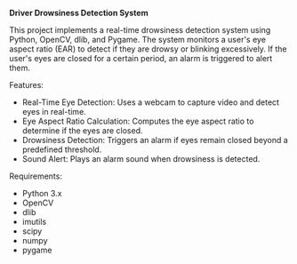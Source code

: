 **Driver Drowsiness Detection System**

This project implements a real-time drowsiness detection system using Python, OpenCV, dlib, and Pygame. 
The system monitors a user's eye aspect ratio (EAR) to detect if they are drowsy or blinking excessively. 
If the user's eyes are closed for a certain period, an alarm is triggered to alert them.

Features:
 - Real-Time Eye Detection: Uses a webcam to capture video and detect eyes in real-time.
 - Eye Aspect Ratio Calculation: Computes the eye aspect ratio to determine if the eyes are closed.
 - Drowsiness Detection: Triggers an alarm if eyes remain closed beyond a predefined threshold.
 - Sound Alert: Plays an alarm sound when drowsiness is detected.

Requirements:
 - Python 3.x
 - OpenCV
 - dlib
 - imutils
 - scipy
 - numpy
 - pygame
